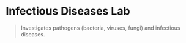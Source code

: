 # Infectious Diseases Lab

> Investigates pathogens (bacteria, viruses, fungi) and infectious diseases.
>